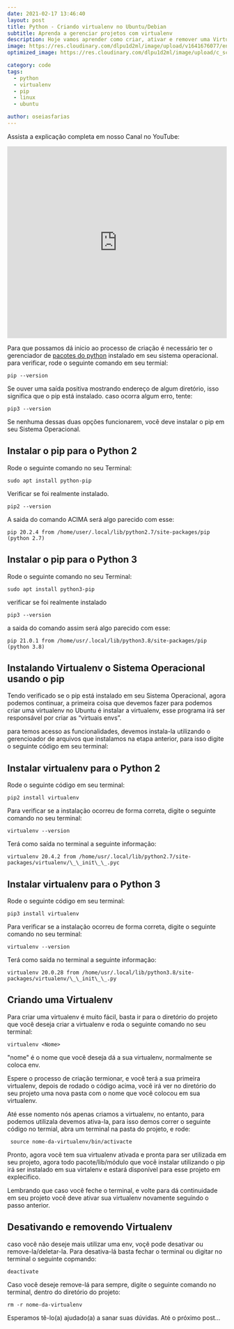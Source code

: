 ```yaml
---
date: 2021-02-17 13:46:40
layout: post
title: Python - Criando virtualenv no Ubuntu/Debian
subtitle: Aprenda a gerenciar projetos com virtualenv
description: Hoje vamos aprender como criar, ativar e remover uma Virtualenv para gerenciamento de projetos em Python
image: https://res.cloudinary.com/dlpu1d2ml/image/upload/v1641676077/enghash/Design_sem_nome_frk8sc.png
optimized_image: https://res.cloudinary.com/dlpu1d2ml/image/upload/c_scale,w_380/v1641676077/enghash/Design_sem_nome_frk8sc.png

category: code
tags:
  - python
  - virtualenv
  - pip
  - linux
  - ubuntu

author: oseiasfarias
---
```


Assista a explicação completa em nosso Canal no YouTube:

<div class="embad">
<iframe width="100%" height="440" src="https://www.youtube.com/embed/Osd7hcts8RQ" title="YouTube video player" frameborder="0" allow="accelerometer; autoplay; clipboard-write; encrypted-media; gyroscope; picture-in-picture" allowfullscreen></iframe>
</div>

Para que possamos dá inicio ao processo de criação é necessário ter o gerenciador de <a href="#">pacotes do python</a> instalado em seu sistema operacional. para verificar, rode o seguinte comando em seu termial:

```shell
pip --version
```

Se ouver uma saída positiva mostrando endereço de algum diretório, isso significa que o pip está instalado.
caso ocorra algum erro, tente:

```shell
pip3 --version
```

Se nenhuma dessas duas opções funcionarem, você deve instalar o pip em seu Sistema Operacional.

## **Instalar o pip para o Python 2**

Rode o seguinte comando no seu Terminal:

```shell
sudo apt install python-pip
```

Verificar se foi realmente instalado.

```shell
pip2 --version
```
A saida do comando ACIMA será algo parecido com esse:

```shell
pip 20.2.4 from /home/user/.local/lib/python2.7/site-packages/pip (python 2.7)
```

## **Instalar o pip para o Python 3**

Rode o seguinte comando no seu Terminal:

```shell
sudo apt install python3-pip
```

verificar se foi realmente instalado


```shell
pip3 --version
```

a saida do comando assim será algo parecido com esse:

```shell
pip 21.0.1 from /home/usr/.local/lib/python3.8/site-packages/pip (python 3.8)
```

## **Instalando Virtualenv o Sistema Operacional usando o pip**

Tendo verificado se o pip está instalado em seu Sistema Operacional, agora podemos continuar, a primeira coisa que devemos fazer para podemos criar uma virtualenv no Ubuntu é instalar a virtualenv, esse programa irá ser responsável por criar as “virtuais envs”.

para temos acesso as funcionalidades, devemos instala-la utilizando o gerencioador de arquivos que instalamos na etapa anterior, para isso digite o seguinte código em seu terminal:


## **Instalar virtualenv para o Python 2**

Rode o seguinte código em seu terminal:

```shell
pip2 install virtualenv
```
Para verificar se a instalação ocorreu de forma correta, digite o seguinte comando no seu terminal:


```shell
virtualenv --version
```

Terá como saída no terminal a seguinte informação:


```shell
virtualenv 20.4.2 from /home/usr/.local/lib/python2.7/site-packages/virtualenv/\_\_init\_\_.pyc

```

## **Instalar virtualenv para o Python 3**

Rode o seguinte código em seu terminal:

```shell
pip3 install virtualenv
```

Para verificar se a instalação ocorreu de forma correta, digite o seguinte comando no seu terminal:

```shell
virtualenv --version
```

Terá como saída no terminal a seguinte informação:

```shell
virtualenv 20.0.28 from /home/usr/.local/lib/python3.8/site-packages/virtualenv/\_\_init\_\_.py
```

## **Criando uma Virtualenv**

Para criar uma virtualenv é muito fácil, basta ir para o diretório do projeto que você deseja criar a virtualenv e roda o seguinte comando no seu terminal:

```shell
virtualenv <Nome>
```

"nome" é o nome que você deseja dá a sua virtualenv, normalmente se coloca env.

Espere o processo de criação termionar, e você terá a sua primeira virtualenv, depois de rodado o código acima, você irá ver no diretório do seu projeto uma nova pasta com o nome que você colocou em sua virtualenv.

Até esse nomento nós apenas criamos a virtualenv, no entanto, para podemos utilizala devemos ativa-la, para isso demos correr o seguinte código no termial, abra um terminal na pasta do projeto, e rode:

```shell
 source nome-da-virtualenv/bin/activacte
```

Pronto, agora você tem sua virtualenv ativada e pronta para ser utilizada em seu projeto, agora todo pacote/lib/módulo que você instalar utilizando o pip irá ser instalado em sua virtalenv e estará disponível para esse projeto em explecifico.

Lembrando que caso você feche o terminal, e volte para dá continuidade em seu projeto você deve ativar sua virtualenv novamente seguindo o passo anterior.

## **Desativando e removendo Virtualenv**

caso você não deseje mais utilizar uma env, voçê pode desativar ou remove-la/deletar-la. Para desativa-lá basta fechar o terminal ou digitar no terminal o seguinte copmando:

```shell
deactivate
```

Caso você deseje remove-lá para sempre, digite o seguinte comando no terminal, dentro do diretório do projeto:

```shell
rm -r nome-da-virtualenv
```


Esperamos tê-lo(a) ajudado(a) a sanar suas dúvidas. Até o próximo post…


